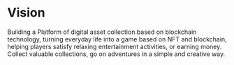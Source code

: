 # Vision

Building a Platform of digital asset collection based on blockchain technology, turning everyday life into a game based on NFT and blockchain, helping players satisfy relaxing entertainment activities, or earning money. Collect valuable collections, go on adventures in a simple and creative way.


